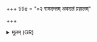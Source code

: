+++
title = "०२ रामदन्तम् अवदलं प्रहालम्"

+++
<details><summary>मूलम् (GR)</summary>

रामदन्तम् अवदलं  
प्रहालम् अहिनासिकम् ।  
उपवर्तं बलाहकं  
खेलं गर्दभनादिनं  
गृध्रं हस्त्यायनं  
तान् (…) ॥
</details>